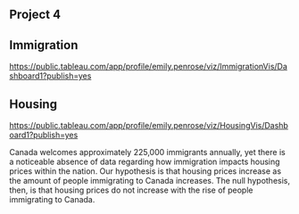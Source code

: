 
## Project 4

## Immigration
https://public.tableau.com/app/profile/emily.penrose/viz/ImmigrationVis/Dashboard1?publish=yes

## Housing
https://public.tableau.com/app/profile/emily.penrose/viz/HousingVis/Dashboard1?publish=yes

Canada welcomes approximately 225,000 immigrants annually, yet there is a noticeable absence of data regarding how immigration impacts housing prices within the nation. Our hypothesis is that housing prices increase as the amount of people immigrating to Canada increases. The null hypothesis, then, is that housing prices do not increase with the rise of people immigrating to Canada. 
